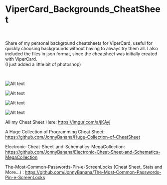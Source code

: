 # ViperCard_Backgrounds_CheatSheet

</BR>


Share of my personal background cheatsheets for ViperCard, useful for quickly choosing backgrounds without having to always try them all. I also included the files in json format, since the cheatsheet was initially created with ViperCard.
</BR>
(I just added a little bit of photoshop)

</BR>

![Alt text](https://i.imgur.com/PLVRxXj.jpg "ViperCard_Background_CheatSheet")

![Alt text](https://i.imgur.com/S8NyJ4p.jpg "ViperCard_Background_CheatSheet")

![Alt text](https://i.imgur.com/gL06Fnk.jpg")

![Alt text](https://github.com/JonnyBanana/ViperCard_Backgrounds_CheatSheet/blob/master/PNG/ViperCard_Background_CheatSheet3.png "ViperCard_Background_CheatSheet")

All my Cheat Sheet Here:
https://imgur.com/a/jKAyj

A Huge Collection of Programming Cheat Sheet:
https://github.com/JonnyBanana/Huge-Collection-of-CheatSheet

Electronic-Cheat-Sheet-and-Schematics-MegaCollection:
https://github.com/JonnyBanana/Electronic-Cheat-Sheet-and-Schematics-MegaCollection

The-Most-Common-Passwords-Pin-e-ScreenLocks (Cheat Sheet, Stats and More...) :
https://github.com/JonnyBanana/The-Most-Common-Passwords-Pin-e-ScreenLocks

